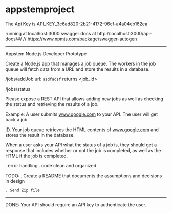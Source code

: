 # appstemproject

The Api Key is API_KEY_3c6ad820-2b21-4172-96cf-a4a04eb162ea 

running at localhost:3000
swagger docs at http://localhost:3000/api-docs/#/
    // https://www.npmjs.com/package/swagger-autogen

-----

Appstem Node.js Developer Prototype

Create a Node.js app that manages a job queue. 
The workers in the job queue will fetch data from a URL and store the results in a database.

/jobs/addJob 
url: `asdfadsf`
returns <job_id>

/jobs/status

Please expose a REST API that allows adding new jobs as well as checking the
status and retrieving the results of a job.

Example: A user submits www.google.com to your API. The user will get back a job

ID. Your job queue retrieves the HTML contents of www.google.com and
stores the result in the database. 

When a user asks your API what the status
of a job is, they should get a response that includes whether or not the job is completed, as well as the HTML if the job is completed.


. error handling
. code clean and organized

TODO: 
    . Create a README that documents the assumptions and decisions in design

    . Send Zip file 


---
DONE: Your API should require an API key to authenticate the user.
